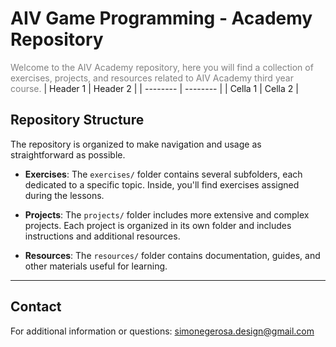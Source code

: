 
# AIV Game Programming - Academy Repository

<span style="color: gray;"> Welcome to the AIV Academy repository, here you will find a collection of exercises, projects, and resources related to AIV Academy third year course.</span>
| Header 1 | Header 2 |
| -------- | -------- |
| Cella 1  | Cella 2  |
## Repository Structure


The repository is organized to make navigation and usage as straightforward as possible.

- **Exercises**: The `exercises/` folder contains several subfolders, each dedicated to a specific topic. Inside, you'll find exercises assigned during the lessons.

- **Projects**: The `projects/` folder includes more extensive and complex projects. Each project is organized in its own folder and includes instructions and additional resources.

- **Resources**: The `resources/` folder contains documentation, guides, and other materials useful for learning.

---
## Contact

For additional information or questions: simonegerosa.design@gmail.com



